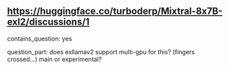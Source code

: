 ## https://huggingface.co/turboderp/Mixtral-8x7B-exl2/discussions/1

contains_question: yes

question_part: does exllamav2 support multi-gpu for this? (fingers crossed...)
main or experimental?